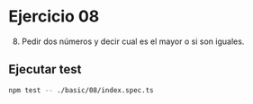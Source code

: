 # Ejercicio 08

8. Pedir dos números y decir cual es el mayor o si son iguales.

## Ejecutar test

```bash
npm test -- ./basic/08/index.spec.ts
```
